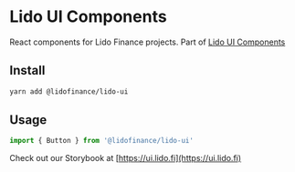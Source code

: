 # Lido UI Components

React components for Lido Finance projects.
Part of [Lido UI Components](https://github.com/lidofinance/ui/#readme)

## Install

```bash
yarn add @lidofinance/lido-ui
```

## Usage

```ts
import { Button } from '@lidofinance/lido-ui'
```

Check out our Storybook at [https://ui.lido.fi](https://ui.lido.fi)
